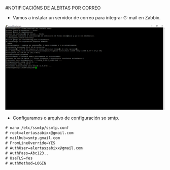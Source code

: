 #NOTIFICACIÓNS DE ALERTAS POR CORREO


- Vamos a instalar un servidor de correo para integrar G-mail en Zabbix.


![raspi_1](doc/img/imaxes-correo/correo1.PNG)


- Configuramos o arquivo de configuración so smtp.

```
# nano /etc/ssmtp/ssmtp.conf
# root=alertaszabixx@gmail.com
# mailhub=smtp.gmail.com
# FromLineOverride=YES
# AuthUser=alertaszabixx@gmail.com
# AuthPass=Abc123..
# UseTLS=Yes
# AuthMethod=LOGIN
```
